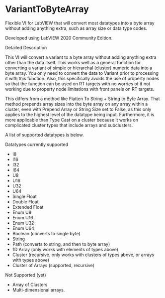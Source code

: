 # VariantToByteArray
Flexible VI for LabVIEW that will convert most datatypes into a byte array without adding anything extra, such as array size or data type codes.

Developed using LabVIEW 2020 Community Edition.

Detailed Description

This VI will convert a variant to a byte array without adding anything extra other than the data itself. This works well as a general function for converting a variant of simple or hierarchal (cluster) numeric data into a byte array. You only need to convert the data to Variant prior to processing it with this function. Also, this specifically avoids the use of property nodes so that the function can be used on RT targets with no worries of it not working due to property node limitations with front panels on RT targets.

This differs from a method like Flatten To String + String to Byte Array. That method prepends array sizes into the byte array on any array within a cluster, even with Prepend Array or String Size set to False, as this only applies to the highest level of the datatype being input. Furthermore, it is more applicable than Type Cast on a cluster because it works on complicated cluster types that include arrays and subclusters.

A list of supported datatypes is below.

Datatypes currently supported
- I8
- I16
- I32
- I64
- U8
- U16
- U32
- U64
- Single Float
- Double Float
- Extended Float
- Enum U8
- Enum U16
- Enum U32
- Enum U64
- Boolean (converts to single byte)
- String
- Path (converts to string, and then to byte array)
- 1D Array (only works with elements of types above)
- Cluster (recursive. only works with clusters of types above, or arrays with types above)
- Cluster of Arrays (supported, recursive)

Not Supported (yet)
- Array of Clusters
- Multi-dimensional arrays.
